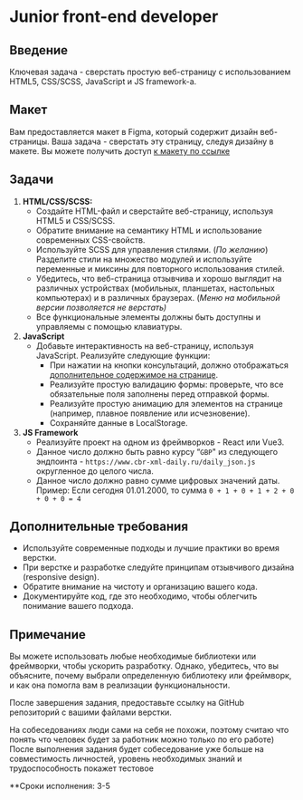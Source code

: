 # Junior front-end developer

## Введение

Ключевая задача - сверстать простую веб-страницу с использованием HTML5, CSS/SCSS, JavaScript и JS framework-а.

## Макет

Вам предоставляется макет в Figma, который содержит дизайн веб-страницы. Ваша задача - сверстать эту страницу, следуя дизайну в макете. Вы можете получить доступ [к макету по ссылке](https://www.figma.com/file/RIRJzIEVHYFjkT0879pyOZ/%D0%B4%D0%BB%D1%8F-%D1%80%D0%B0%D0%B1%D0%BE%D1%82%D1%8B?type=design&node-id=0%3A1&mode=design&t=pGLl7kxZV67uwf3m-1)

## Задачи

1. **HTML/CSS/SCSS:**
    - Создайте HTML-файл и сверстайте веб-страницу, используя HTML5 и CSS/SCSS.
    - Обратите внимание на семантику HTML и использование современных CSS-свойств.
    - Используйте SCSS для управления стилями. (*По желанию*) Разделите стили на множество модулей и используйте переменные и миксины для повторного использования стилей.
    - Убедитесь, что веб-страница отзывчива и хорошо выглядит на различных устройствах (мобильных, планшетах, настольных компьютерах) и в различных браузерах. (*Меню на мобильной версии позволяется не верстать)*
    - Все функциональные элементы должны быть доступны и управляемы с помощью клавиатуры.
2. **JavaScript**
    - Добавьте интерактивность на веб-страницу, используя JavaScript. Реализуйте следующие функции:
        - При нажатии на кнопки консультаций, должно отображаться [дополнительное содержимое на странице](https://www.figma.com/proto/qfiqED1O0plme0qo6TBHyB/%D1%82%D0%B5%D1%81%D1%82%D0%BE%D0%B2%D1%8B%D0%B9?page-id=91%3A3537&type=design&node-id=91-3805&viewport=142%2C603%2C0.17&t=QljoSWhVHfICtwUU-1&scaling=min-zoom&starting-point-node-id=91%3A3805&mode=design).
        - Реализуйте простую валидацию формы: проверьте, что все обязательные поля заполнены перед отправкой формы.
        - Реализуйте простую анимацию для элементов на странице (например, плавное появление или исчезновение).
        - Сохраняйте данные в LocalStorage.
3. **JS Framework**
    - Реализуйте проект на одном из фреймворков - React или Vue3.
    - Данное число должно быть равно курсу “`GBP`" из следующего эндпоинта - `https://www.cbr-xml-daily.ru/daily_json.js` округленное до целого числа.
    - Данное число должно равно сумме цифровых значений даты. Пример: Если сегодня 01.01.2000, то сумма `0 + 1 + 0 + 1 + 2 + 0 + 0 + 0 = 4`

## Дополнительные требования

- Используйте современные подходы и лучшие практики во время верстки.
- При верстке и разработке следуйте принципам отзывчивого дизайна (responsive design).
- Обратите внимание на чистоту и организацию вашего кода.
- Документируйте код, где это необходимо, чтобы облегчить понимание вашего подхода.

## Примечание

Вы можете использовать любые необходимые библиотеки или фреймворки, чтобы ускорить разработку. Однако, убедитесь, что вы объясните, почему выбрали определенную библиотеку или фреймворк, и как она помогла вам в реализации функциональности.

После завершения задания, предоставьте ссылку на GitHub репозиторий с вашими файлами верстки.

На собеседованиях люди сами на себя не похожи, поэтому считаю что понять что человек будет за работник можно только по его работе) После выполнения задания будет собеседование уже больше на совместимость личностей, уровень необходимых знаний и трудоспособность покажет тестовое

**Сроки исполнения: 3-5
